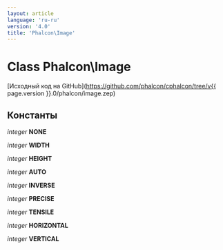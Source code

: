 ```yaml
---
layout: article
language: 'ru-ru'
version: '4.0'
title: 'Phalcon\Image'
---
```

# Class **Phalcon\Image**

[Исходный код на GitHub](https://github.com/phalcon/cphalcon/tree/v{{ page.version }}.0/phalcon/image.zep)

## Константы

*integer* **NONE**

*integer* **WIDTH**

*integer* **HEIGHT**

*integer* **AUTO**

*integer* **INVERSE**

*integer* **PRECISE**

*integer* **TENSILE**

*integer* **HORIZONTAL**

*integer* **VERTICAL**